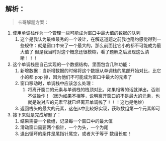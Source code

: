 ## 解析：
> 卡哥解题方案：
1. 使用单调栈作为一个管理一些可能成为窗口中最大值的数据的队列
   1. 这个是我认为最棒最秀的一个设计，在解这道题之前我也隐约感觉得到一些规律：就是窗口中来了一个最大的，那么前面比它小的都不可能成为最大值了  但是我当时对这个概念还很模糊，看了题解之后发现这么清晰！！！
2. 这个单调栈是自己实现的一个数据结构，里面包含几种功能：
   1. 新增数据：当新增数据的时候将这个数据从单调栈的尾部开始对比，比它小的都 pop 掉，因为他们不可能成为窗口中最大的元素了
   2. 窗口移动时，单调栈中应该怎么处理：
      1. 将离开窗口的元素与单调栈的栈顶对比，如果相等的话就弹出，否则不做操作！（因为如果不相等，说明离开窗口的不是最大的元素，也就是说对应的元素早就已经离开单调栈了！！！这也是绝妙）
   3. 返回栈头的最大的元素，这在js中比较好实现，获取数组第一个元素即可
3. 接下来就是完成解题了：
   1. 结果需要一个数组，记录每一个窗口中的最大值
   2. 滑动窗口需要两个指针，一个为头，一个为尾
   3. 退出循环的条件是尾指针尾空，或者大于等于 数组长度！